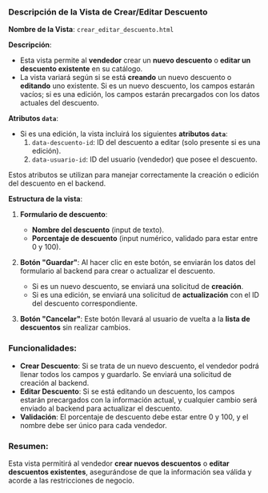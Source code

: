 ### Descripción de la Vista de **Crear/Editar Descuento**

**Nombre de la Vista**: `crear_editar_descuento.html`

**Descripción**:

- Esta vista permite al **vendedor** crear un **nuevo descuento** o **editar un descuento existente** en su catálogo.
- La vista variará según si se está **creando** un nuevo descuento o **editando** uno existente. Si es un nuevo descuento, los campos estarán vacíos; si es una edición, los campos estarán precargados con los datos actuales del descuento.

**Atributos `data`**:

- Si es una edición, la vista incluirá los siguientes **atributos `data`**:
  1. `data-descuento-id`: ID del descuento a editar (solo presente si es una edición).
  2. `data-usuario-id`: ID del usuario (vendedor) que posee el descuento.

Estos atributos se utilizan para manejar correctamente la creación o edición del descuento en el backend.

**Estructura de la vista**:

1. **Formulario de descuento**:

   - **Nombre del descuento** (input de texto).
   - **Porcentaje de descuento** (input numérico, validado para estar entre 0 y 100).

2. **Botón "Guardar"**: Al hacer clic en este botón, se enviarán los datos del formulario al backend para crear o actualizar el descuento.

   - Si es un nuevo descuento, se enviará una solicitud de **creación**.
   - Si es una edición, se enviará una solicitud de **actualización** con el ID del descuento correspondiente.

3. **Botón "Cancelar"**: Este botón llevará al usuario de vuelta a la **lista de descuentos** sin realizar cambios.

### Funcionalidades:

- **Crear Descuento**: Si se trata de un nuevo descuento, el vendedor podrá llenar todos los campos y guardarlo. Se enviará una solicitud de creación al backend.
- **Editar Descuento**: Si se está editando un descuento, los campos estarán precargados con la información actual, y cualquier cambio será enviado al backend para actualizar el descuento.
- **Validación**: El porcentaje de descuento debe estar entre 0 y 100, y el nombre debe ser único para cada vendedor.

### Resumen:

Esta vista permitirá al vendedor **crear nuevos descuentos** o **editar descuentos existentes**, asegurándose de que la información sea válida y acorde a las restricciones de negocio.
